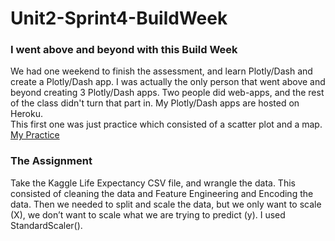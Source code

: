 # Unit2-Sprint4-BuildWeek
### I went above and beyond with this Build Week
We had one weekend to finish the assessment, and learn Plotly/Dash and create a Plotly/Dash app. I was actually the only person that went above and beyond creating 3 Plotly/Dash apps. Two people did web-apps, and the rest of the class didn't turn that part in. My Plotly/Dash apps are hosted on Heroku.<br/>
This first one was just practice which consisted of a scatter plot and a map.<br/>
[My Practice ](https://data-science2021.herokuapp.com/)
### The Assignment 
Take the Kaggle Life Expectancy CSV file, and wrangle the data. This consisted of cleaning the data and Feature Engineering and Encoding the data. Then we needed to split and scale the data, but we only want to scale (X), we don’t want to scale what we are trying to predict (y). I used StandardScaler().<br/>



<br/>
